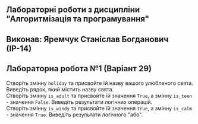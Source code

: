 ## Лабораторні роботи з дисципліни "Алгоритмізація та програмування"
## Виконав: Яремчук Станіслав Богданович (ІР-14)
## Лабораторна робота №1 (Варіант 29)
Створіть змінну `holiday` та присвойте їй назву вашого улюбленого свята. Виведіть рядок, який містить назву свята.             
Створіть змінну `is_adult` та присвойте їй значення `True`, а змінну `is_teen` - значення `False`. Виведіть результати логічних операцій.    
Створіть змінну `is_windy` та присвойте їй значення `True`, а змінну `is_calm` - значення `True`. Виведіть результати логічного "або".      
